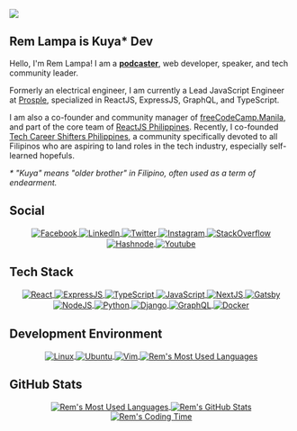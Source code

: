 <a href="https://kuya.dev" target="_blank"><img align="center" src="https://kuya.dev/logo-light-mode.png" /></a>

## Rem Lampa is Kuya* Dev

Hello, I'm Rem Lampa! I am a **[podcaster](https://follow.kuya.dev)**, web developer, speaker, and tech community leader.

Formerly an electrical engineer, I am currently a Lead JavaScript Engineer at [Prosple](https://prosple.com/our-team/), specialized in ReactJS, ExpressJS, GraphQL, and TypeScript.

I am also a co-founder and community manager of [freeCodeCamp.Manila](https://www.facebook.com/groups/free.code.camp.manila), and part of the core team of [ReactJS Philippines](https://www.facebook.com/groups/reactjsphilippines). Recently, I co-founded [Tech Career Shifters Philippines](https://www.facebook.com/groups/techcareershiftersph), a community specifically devoted to all Filipinos who are aspiring to land roles in the tech industry, especially self-learned hopefuls.

_* "Kuya" means "older brother" in Filipino, often used as a term of endearment._

## Social

<div align="center">
  <a href="https://www.facebook.com/RemLampa" target="_blank">
    <img
         align="center"
         src="https://img.shields.io/badge/Facebook-1877F2?style=for-the-badge&logo=facebook&logoColor=white"
         alt="Facebook"
    />
  </a>
  <a href="https://www.linkedin.com/in/remlampa" target="_blank">
    <img
         align="center"
         src="https://img.shields.io/badge/LinkedIn-0077B5?style=for-the-badge&logo=linkedin&logoColor=white"
         alt="LinkedIn"
    />
  </a>
  <a href="https://twitter.com/RemLampa" target="_blank">
    <img
         align="center"
         src="https://img.shields.io/badge/Twitter-1DA1F2?style=for-the-badge&logo=twitter&logoColor=white"
         alt="Twitter"
    />
  </a>
  <a href="https://www.instagram.com/RemLampa" target="_blank">
    <img
         align="center"
         src="https://img.shields.io/badge/Instagram-E4405F?style=for-the-badge&logo=instagram&logoColor=white"
         alt="Instagram"
    />
  </a>
  <a href="https://stackoverflow.com/users/story/6625014" target="_blank">
    <img
         align="center"
         src="https://img.shields.io/badge/Stack_Overflow-FE7A16?style=for-the-badge&logo=stack-overflow&logoColor=white"
         alt="StackOverflow"
    />
  </a>
  <a href="https://hashnode.com/@RemLampa" target="_blank">
    <img
         align="center"
         src="https://img.shields.io/badge/Hashnode-2962FF?style=for-the-badge&logo=hashnode&logoColor=white"
         alt="Hashnode"
    />
  </a>
  <a href="https://www.youtube.com/@KuyaDev" target="_blank">
    <img
         align="center"
         src="https://img.shields.io/badge/YouTube-FF0000?style=for-the-badge&logo=youtube&logoColor=white"
         alt="Youtube"
    />
  </a>
</div>

## Tech Stack

<div align="center">
  <a href="https://kuya.dev" target="_blank">
    <img
         align="center"
         src="https://img.shields.io/badge/React-20232A?style=for-the-badge&logo=react&logoColor=61DAFB"
         alt="React"
    />
  </a>
  <a href="https://kuya.dev" target="_blank">
    <img
         align="center"
         src="https://img.shields.io/badge/Express.js-000000?style=for-the-badge&logo=express&logoColor=white"
         alt="ExpressJS"
    />
  </a>
  <a href="https://kuya.dev" target="_blank">
    <img
         align="center"
         src="https://img.shields.io/badge/TypeScript-007ACC?style=for-the-badge&logo=typescript&logoColor=white"
         alt="TypeScript"
    />
  </a>
  <a href="https://kuya.dev" target="_blank">
    <img
         align="center"
         src="https://img.shields.io/badge/JavaScript-F7DF1E?style=for-the-badge&logo=javascript&logoColor=black"
         alt="JavaScript"
    />
  </a>
  <a href="https://kuya.dev" target="_blank">
    <img
         align="center"
         src="https://img.shields.io/badge/next.js-000000?style=for-the-badge&logo=next-dot-js&logoColor=white"
         alt="NextJS"
    />
  </a>
  <a href="https://kuya.dev" target="_blank">
    <img
         align="center"
         src="https://img.shields.io/badge/Gatsby-663399?style=for-the-badge&logo=gatsby&logoColor=white"
         alt="Gatsby"
    />
  </a>
  <a href="https://kuya.dev" target="_blank">
    <img
         align="center"
         src="https://img.shields.io/badge/Node.js-43853D?style=for-the-badge&logo=node-dot-js&logoColor=white"
         alt="NodeJS"
    />
  </a>
  <a href="https://kuya.dev" target="_blank">
    <img
         align="center"
         src="https://img.shields.io/badge/Python-3776AB?style=for-the-badge&logo=python&logoColor=white"
         alt="Python"
    />
  </a>
  <a href="https://kuya.dev" target="_blank">
    <img
         align="center"
         src="https://img.shields.io/badge/Django-092E20?style=for-the-badge&logo=django&logoColor=green"
         alt="Django"
    />
  </a>
  <a href="https://kuya.dev" target="_blank">
    <img
         align="center"
         src="https://img.shields.io/badge/GraphQl-E10098?style=for-the-badge&logo=graphql&logoColor=white"
         alt="GraphQL"
    />
  </a>
  <a href="https://kuya.dev" target="_blank">
    <img
         align="center"
         src="https://img.shields.io/badge/Docker-2CA5E0?style=for-the-badge&logo=docker&logoColor=white"
         alt="Docker"
    />
  </a>
</div>

## Development Environment

<div align="center">
  <a href="https://kuya.dev" target="_blank">
    <img
         align="center"
         src="https://img.shields.io/badge/Linux-FCC624?style=for-the-badge&logo=linux&logoColor=black"
         alt="Linux"
    />
  </a>
  <a href="https://kuya.dev" target="_blank">
    <img
         align="center"
         src="https://img.shields.io/badge/Ubuntu-E95420?style=for-the-badge&logo=ubuntu&logoColor=white"
         alt="Ubuntu"
    />
  </a>
  <a href="https://kuya.dev" target="_blank">
    <img
         align="center"
         src="https://img.shields.io/badge/VIM-%2311AB00.svg?&style=for-the-badge&logo=vim&logoColor=white"
         alt="Vim"
    />
  </a>
  <a href="https://kuya.dev" target="_blank">
    <img
         align="center"
         src="https://img.shields.io/badge/Visual_Studio_Code-0078D4?style=for-the-badge&logo=visual%20studio%20code&logoColor=white"
         alt="Rem's Most Used Languages"
    />
  </a>
</div>

## GitHub Stats
<div align="center">
  <a href="https://kuya.dev" target="_blank">
    <img
         align="center"
         src="https://github-readme-stats.vercel.app/api/top-langs/?username=RemLampa&theme=dark&hide=css,html,vim%20script&langs_count=7"
         alt="Rem's Most Used Languages"
    />
  </a>
  <a href="https://kuya.dev" target="_blank">
    <img
         align="center"
         src="https://github-readme-stats.vercel.app/api?username=RemLampa&theme=dark&show_icons=true&count_private=true"
         alt="Rem's GitHub Stats"
    />
  </a>
  <a href="https://kuya.dev" target="_blank">
    <img
         align="center"
         src="https://github-readme-stats.vercel.app/api/wakatime?username=RemLampa&theme=dark"
         alt="Rem's Coding Time"
    />
  </a>
</div>
